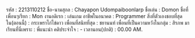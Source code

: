 รหัส : 2213110212
ชื่อ-นามสุกล : Chayapon Udompaiboonlarp
ชื่อเล่น : Domon
ชื่อที่เพื่อนๆเรียก : Mon 
งานอดิเรก : เล่นเกม
อาชีพในอนาคต : Programmer
สิ่งที่ตัวเองชอบที่สุดใน(ตอนนี้) : กระเพราไก่ไข่ดาว
เพื่อนที่สนิทที่สุด : ชยานนท์
เพื่อนที่เป็นความหวังในกลุ่ม : สิรภพ
มาเรียนที่นี่เพราะ : พี่แนะนำ
คติประจำใจ :  -
เวลานอน(ปกติ) : 00.00 AM.